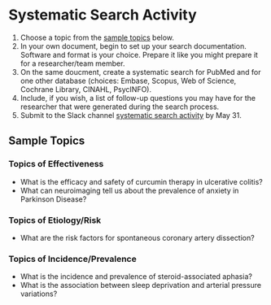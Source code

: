 # Systematic Search Activity
<ol>
  <li> Choose a topic from the <a href="#sample-topics">sample topics</a> below.</li>
<li> In your own document, begin to set up your search documentation. Software and format is your choice. Prepare it like you might prepare it for a researcher/team member.</li>
<li> On the same doucment, create a systematic search for PubMed and for one other database (choices: Embase, Scopus, Web of Science, Cochrane Library, CINAHL, PsycINFO).</li>
  <li> Include, if you wish, a list of follow-up questions you may have for the researcher that were generated during the search process.</li>
  <li> Submit to the Slack channel <a href="https://srsearching.slack.com/archives/C0366P1UXMH">systematic search activity</a> by May 31.</li>
  </ol>
  

  
  ## Sample Topics
  
  ### Topics of Effectiveness
  <ul>
  <li>What is the efficacy and safety of curcumin therapy in ulcerative colitis?</li>
  <li>What can neuroimaging tell us about the prevalence of anxiety in Parkinson Disease?</li>
  </ul>
  
  ### Topics of Etiology/Risk
  
  <ul>
  <li>What are the risk factors for spontaneous coronary artery dissection?</li>
  </ul>
  
  ### Topics of Incidence/Prevalence
  
  <ul>
  <li> What is the incidence and prevalence of steroid-associated aphasia?</li>
  <li> What is the association between sleep deprivation and arterial pressure variations?</li>
  </ul>
  
  

